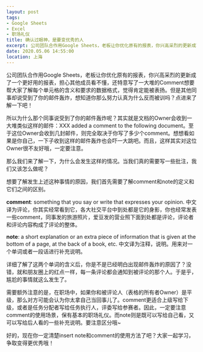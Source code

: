 ```yaml
---
layout: post
tags: 
- Google Sheets
- Excel
- 职场礼仪
title: 确认过眼神，是要变优秀的人
excerpt: 公司团队合作用Google Sheets，老板让你优化原有的报表，你兴高采烈的更新成了一个更好用的报表，担心其他成员看不懂，还特意写了一大堆的Comment想要帮大家了解每个单元格的含义和要求的数据格式，觉得肯定能被表扬。但是其他同事却说受到了你的邮件轰炸，想知道你那么努力认真为什么反而被训吗？点进来了解一下吧！
date: 2020.05.06 14:55:00
location: 上海
---
```


公司团队合作用Google Sheets，老板让你优化原有的报表，你兴高采烈的更新成了一个更好用的报表，担心其他成员看不懂，还特意写了一大堆的Comment想要帮大家了解每个单元格的含义和要求的数据格式，觉得肯定能被表扬。但是其他同事却说受到了你的邮件轰炸，想知道你那么努力认真为什么反而被训吗？点进来了解一下吧！

所以为什么那个同事说受到了你的邮件轰炸呢？其实就是文档的Owner会收到一大堆类似这样的邮件：XXX added a comment to the following document。至于这位Owner会收到几封邮件，则完全取决于你写了多少个comment。想想看如果是你自己，一下子收到这样的邮件轰炸也会吓一大跳吧。而且，这样其实对这位Owner很不友好哦，一定要注意。

那么我们来了解一下，为什么会发生这样的情况。当我们真的需要写一些批注，我们又该怎么做呢？

想要了解发生上述这种事情的原因，我们首先需要了解comment和note的定义和它们之间的区别。

**comment**: something that you say or write that expresses your opinion. 中文译为评论，你其实经常看到它，各大社交平台中到处都是它的身影，你也经常发表一些comment，同事发的旅游照片，爱豆发的营业照下面到处都是评论，评论者和评论内容构成了评论的整体。

**note**: a short explanation or an extra piece of information that is given at the bottom of a page, at the back of a book, etc. 中文译为注释，说明。用来对一个单词或者一段话进行补充说明。

详细了解了这两个单词的含义后，你是不是已经明白出现邮件轰炸的原因了？没错，就和朋友圈上的红点一样，每一条评论都会通知到被评论的那个人。于是乎，尴尬的事情就这么发生了。

需要额外注意的是，在职场中，如果你和被评论人（表格的所有者Owner）是平级，那么对方可能会认为你太拿自己当回事儿了。comment更适合上级写给下级，或者是任务分配者写给任务执行人，评委写给参赛者。因此，一定要注意comment的使用场景，保有基本的职场礼仪。而note则是既可以写给自己看，又可以写给后人看的一些补充说明。要注意区分哦~

好的，现在你一定清楚insert note和comment的使用方法了吧？大家一起学习，争取变得更优秀哦！
